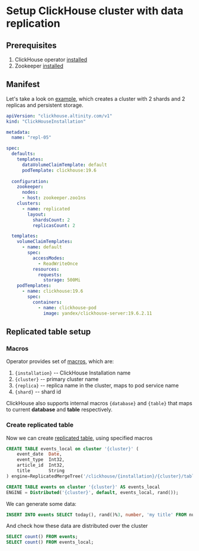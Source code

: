 
# Setup ClickHouse cluster with data replication

## Prerequisites

1. ClickHouse operator [installed](operator_installation_details.md)
1. Zookeeper [installed](zookeeper_setup.md)


## Manifest

Let's take a look on [example](./examples/04-zookeeper-replication-05-simple-PV.yaml), which creates a cluster with 2 shards and 2 replicas and persistent storage.

```yaml
apiVersion: "clickhouse.altinity.com/v1"
kind: "ClickHouseInstallation"

metadata:
  name: "repl-05"

spec:
  defaults:
    templates: 
      dataVolumeClaimTemplate: default
      podTemplate: clickhouse:19.6
 
  configuration:
    zookeeper:
      nodes:
      - host: zookeeper.zoo1ns
    clusters:
      - name: replicated
        layout:
          shardsCount: 2
          replicasCount: 2

  templates:
    volumeClaimTemplates:
      - name: default
        spec:
          accessModes:
            - ReadWriteOnce
          resources:
            requests:
              storage: 500Mi
    podTemplates:
      - name: clickhouse:19.6
        spec:
          containers:
            - name: clickhouse-pod
              image: yandex/clickhouse-server:19.6.2.11
```


## Replicated table setup

### Macros
Operator provides set of [macros](https://clickhouse.yandex/docs/en/operations/server_settings/settings/#macros), which are:
 1. `{installation}` -- ClickHouse Installation name
 1. `{cluster}` -- primary cluster name
 1. `{replica}` -- replica name in the cluster, maps to pod service name
 1. `{shard}` -- shard id

ClickHouse also supports internal macros `{database}` and `{table}` that maps to current **database** and **table** respectively.

### Create replicated table

Now we can create [replicated table](https://clickhouse.yandex/docs/en/operations/table_engines/replication/), using specified macros

```sql
CREATE TABLE events_local on cluster '{cluster}' (
    event_date  Date,
    event_type  Int32,
    article_id  Int32,
    title       String
) engine=ReplicatedMergeTree('/clickhouse/{installation}/{cluster}/tables/{shard}/{database}/{table}', '{replica}', event_date, (event_type, article_id), 8192);
```

```sql
CREATE TABLE events on cluster '{cluster}' AS events_local
ENGINE = Distributed('{cluster}', default, events_local, rand());
```

We can generate some data:
```sql
INSERT INTO events SELECT today(), rand()%3, number, 'my title' FROM numbers(100);
```

And check how these data are distributed over the cluster
```sql
SELECT count() FROM events;
SELECT count() FROM events_local;
```
